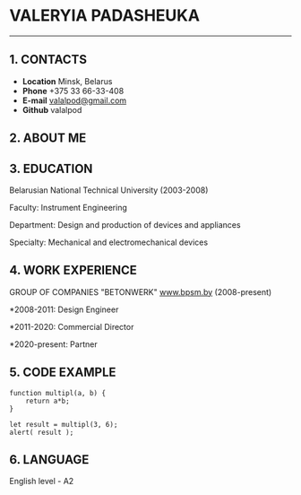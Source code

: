 # VALERYIA PADASHEUKA

**********************
## 1. CONTACTS
* **Location** Minsk, Belarus
* **Phone** +375 33 66-33-408
* **E-mail** valalpod@gmail.com
* **Github** valalpod


## 2. ABOUT ME


## 3. EDUCATION
Belarusian National Technical University (2003-2008)

Faculty: Instrument Engineering

Department: Design and production of devices and appliances

Specialty: Mechanical and electromechanical devices


## 4. WORK EXPERIENCE 
GROUP OF COMPANIES "BETONWERK" www.bpsm.by (2008-present)

*2008-2011: Design Engineer

*2011-2020: Commercial Director

*2020-present: Partner

## 5. CODE EXAMPLE

```
function multipl(a, b) {
	return a*b;
}

let result = multipl(3, 6);
alert( result );

```

## 6. LANGUAGE

English level - A2


